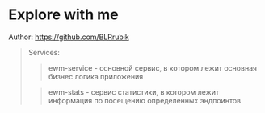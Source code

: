 # Explore with me

Author: https://github.com/BLRrubik

>Services: 
>> ewm-service - основной сервис, в котором лежит основная бизнес логика приложения
> 
>> ewm-stats - сервис статистики, в котором лежит информация по посещению определенных эндпоинтов




